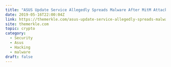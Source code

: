 ```yaml
---
title: "ASUS Update Service Allegedly Spreads Malware After MitM Attack"
date: 2019-05-16T22:00:04Z
link: https://themerkle.com/asus-update-service-allegedly-spreads-malware-after-mitm-attack/?utm_medium=RSS&utm_source=hune
site: themerkle.com
topic: crypto
category:
  - Security
  - Asus
  - Hacking
  - malware
draft: false
---
```

